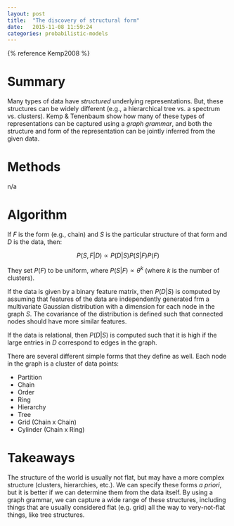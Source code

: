 ```yaml
---
layout: post
title:  "The discovery of structural form"
date:   2015-11-08 11:59:24
categories: probabilistic-models
---
```



{% reference Kemp2008 %}

# Summary

Many types of data have *structured* underlying representations. But, these structures can be widely different (e.g., a hierarchical tree vs. a spectrum vs. clusters). Kemp & Tenenbaum show how many of these types of representations can be captured using a *graph grammar*, and both the structure and form of the representation can be jointly inferred from the given data.

# Methods

n/a

# Algorithm

If $F$ is the form (e.g., chain) and $S$ is the particular structure of that form and $D$ is the data, then:

$$
P(S,F\vert D)\propto P(D\vert S)P(S\vert F)P(F)
$$

They set $P(F)$ to be uniform, where $P(S\vert F)\propto\theta^k$ (where $k$ is the number of clusters).

If the data is given by a binary feature matrix, then $P(D\vert S)$ is computed by assuming that features of the data are independently generated frm a multivariate Gaussian distribution with a dimension for each node in the graph $S$. The covariance of the distribution is defined such that connected nodes should have more similar features.

If the data is relational, then $P(D\vert S)$ is computed such that it is high if the large entries in $D$ correspond to edges in the graph.

There are several different simple forms that they define as well. Each node in the graph is a cluster of data points:

* Partition
* Chain
* Order
* Ring
* Hierarchy
* Tree
* Grid (Chain x Chain)
* Cylinder (Chain x Ring)

# Takeaways

The structure of the world is usually not flat, but may have a more complex structure (clusters, hierarchies, etc.). We can specify these forms *a priori*, but it is better if we can determine them from the data itself. By using a graph grammar, we can capture a wide range of these structures, including things that are usually considered flat (e.g. grid) all the way to very-not-flat things, like tree structures.
